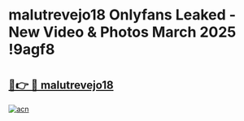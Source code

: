 # malutrevejo18 Onlyfans Leaked - New Video & Photos March 2025 !9agf8

# <h2><a href="https://2lsdkx.iuczelnia.edu.pl?title=malutrevejo18&ref=9agf8">🔗👉 🔴 malutrevejo18</a></h2>

[![acn](https://github.com/user-attachments/assets/0f9c940e-d8b0-45ae-aac7-cd30a18b3e1c)](https://2lsdkx.iuczelnia.edu.pl?title=malutrevejo18&ref=9agf8)


